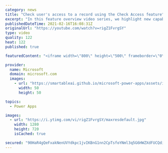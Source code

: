 ```yaml
---
category: news
title: "Check user's access to a record using the Check Access feature"
excerpt: "In this feature overview video series, we highlight new capabilities included in the latest update to Microsoft Power Apps.  This featured product update to Power Apps highlights check access, a new record level security feature admins can use to check and assign security roles.  Get the most out of"
publishedDateTime: 2021-02-16T16:08:31Z
originalUrl: "https://youtube.com/watch?v=rigZ1FvrgSY"
type: video
quality: 122
heat: 122
published: true

featuredContent: "<iframe width=\"800\" height=\"500\" frameborder=\"0\" src=\"https://www.youtube.com/embed/rigZ1FvrgSY\" allow=\"accelerometer; autoplay; encrypted-media; gyroscope; picture-in-picture\" allowfullscreen></iframe>"

provider:
  name: Microsoft
  domain: microsoft.com
  images:
    - url: "https://smartableai.github.io/microsoft-power-apps/assets/images/organizations/microsoft.com-50x50.jpg"
      width: 50
      height: 50

topics:
  - Power Apps

images:
  - url: "https://i.ytimg.com/vi/rigZ1FvrgSY/maxresdefault.jpg"
    width: 1280
    height: 720
    isCached: true

secured: "90HaR4gQeFxakNenUVYdkpc1jvIKBnG1nn2CpTsfoYNml3q5G6HWZXdFUCQdi74f6RRroyzSfooiHvxq23NSL8VO7xLTrCJURuyl9/wWlj2w47c7K/Q3yaI89GhbWYmNdCtGohGv2qjgZ45Z6jPaCEhSdpUl9dPcVLnGlO9hEOkvesEWo5MlEdzvcLN6yATn8YXXrijc4z+ABf3023Gbp/BWdMyXVTlOgs1F3w4g2hyo+48uthDKSIrvY52gvL+52FjYat6x9qdGc2xZIdX1mY8E09ZwI/bQgLIUnchZSD96cNvShGjY4Ad7kLjwj2Zuv21pxQz5GxXbiHJD/ZfV7ZAJzuwGEFc8d9dea6xzpDYb9Mh+ZMkOASvgJX6rbL+ApB5DgzpQWSiglIClZDklVcbP7YYqqdN4Bf1qFsMHlsE=;6Yh1BZ3wC+8KydGPNzRNrA=="
---
```


